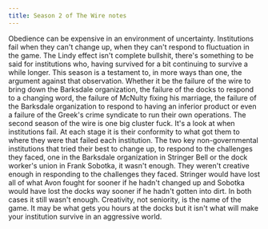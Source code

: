 ```yaml
---
title: Season 2 of The Wire notes
---
```


Obedience can be expensive in an environment of uncertainty. 
Institutions fail when they can't change up, when they can't 
respond to fluctuation in the game. The Lindy effect isn't complete 
bullshit, there's something to be said for institutions who, 
having survived for a bit continuing to survive a while longer. 
This season is a testament to, in more ways than one, the argument 
against that observation. Whether it be the failure of the wire to 
bring down the Barksdale organization, the failure of the docks to 
respond to a changing word, the failure of McNulty fixing his marriage,
 the failure of the Barksdale organization to respond to having 
 an inferior product or even a failure of 
the Greek's crime syndicate to run their own operations. 
The second season of the wire is one big cluster fuck. It's a look 
at when institutions fail. At each stage it is their conformity to what 
got them to where they were that failed each institution. The two key 
non-governmental institutions that tried their best to change up, 
to respond to the challenges they faced, one in the Barksdale organization 
in Stringer Bell or the dock worker's union in Frank Sobotka, it wasn't 
enough. They weren't creative enough in responding to the challenges they faced.
Stringer would have lost all of what Avon fought for sooner if he hadn't 
changed up and Sobotka would have lost the docks way sooner if he hadn't gotten 
into dirt. In both cases it still wasn't enough. Creativity, not seniority, 
is the name of the game. It may be what gets you hours at the docks but it isn't 
what will make your institution survive in an aggressive world. 